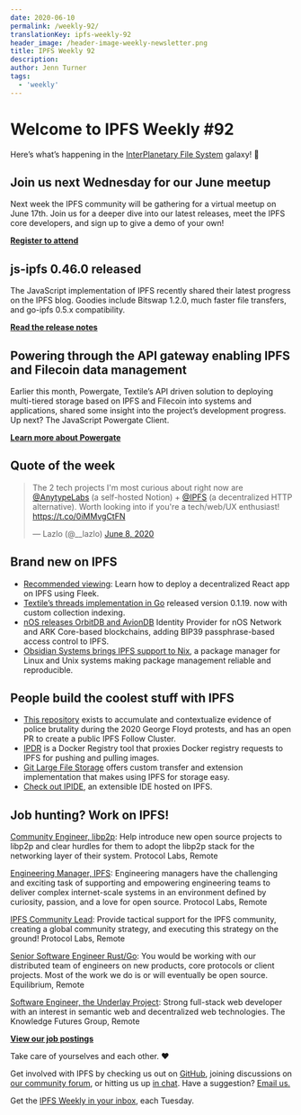 ```yaml
---
date: 2020-06-10
permalink: /weekly-92/
translationKey: ipfs-weekly-92
header_image: /header-image-weekly-newsletter.png
title: IPFS Weekly 92
description:
author: Jenn Turner
tags:
  - 'weekly'
---
```


# Welcome to IPFS Weekly #92

Here’s what’s happening in the [InterPlanetary File System](https://ipfs.io/) galaxy! 🚀

## Join us next Wednesday for our June meetup

Next week the IPFS community will be gathering for a virtual meetup on June 17th. Join us for a deeper dive into our latest releases, meet the IPFS core developers, and sign up to give a demo of your own!

[**Register to attend**](https://www.meetup.com/San-Francisco-IPFS/events/271042788/)

## js-ipfs 0.46.0 released

The JavaScript implementation of IPFS recently shared their latest progress on the IPFS blog. Goodies include Bitswap 1.2.0, much faster file transfers, and go-ipfs 0.5.x compatibility.

[**Read the release notes**](https://blog.ipfs.eth.link/2020-06-08-js-ipfs-0-46/)

## Powering through the API gateway enabling IPFS and Filecoin data management

Earlier this month, Powergate, Textile’s API driven solution to deploying multi-tiered storage based on IPFS and Filecoin into systems and applications, shared some insight into the project’s development progress. Up next? The JavaScript Powergate Client.

[**Learn more about Powergate**](https://blog.textile.io/filecoin-tools-progress-update-june-2/)

## Quote of the week

<blockquote class="twitter-tweet"><p lang="en" dir="ltr">The 2 tech projects I&#39;m most curious about right now are <a href="https://twitter.com/AnytypeLabs?ref_src=twsrc%5Etfw">@AnytypeLabs</a> (a self-hosted Notion) + <a href="https://twitter.com/IPFS?ref_src=twsrc%5Etfw">@IPFS</a> (a decentralized HTTP alternative). Worth looking into if you&#39;re a tech/web/UX enthusiast! <a href="https://t.co/0iMMvgCtFN">https://t.co/0iMMvgCtFN</a></p>&mdash; Lazlo (@__lazlo) <a href="https://twitter.com/__lazlo/status/1270018093952176130?ref_src=twsrc%5Etfw">June 8, 2020</a></blockquote>

## Brand new on IPFS

- [Recommended viewing](https://www.youtube.com/watch?time_continue=3&v=7JW5Mms6DR4&feature=emb_logo): Learn how to deploy a decentralized React app on IPFS using Fleek.
- [Textile’s threads implementation in Go](https://github.com/textileio/go-threads/releases) released version 0.1.19. now with custom collection indexing.
- [nOS releases OrbitDB and AvionDB](https://github.com/nos/orbitdb-nos-identity-provider/) Identity Provider for nOS Network and ARK Core-based blockchains, adding BIP39 passphrase-based access control to IPFS.
- [Obsidian Systems brings IPFS support to Nix](https://discourse.nixos.org/t/obsidian-systems-is-excited-to-bring-ipfs-support-to-nix/7375), a package manager for Linux and Unix systems making package management reliable and reproducible.

## People build the coolest stuff with IPFS

- [This repository](https://github.com/2020PB/police-brutality) exists to accumulate and contextualize evidence of police brutality during the 2020 George Floyd protests, and has an open PR to create a public IPFS Follow Cluster.
- [IPDR](https://github.com/miguelmota/ipdr) is a Docker Registry tool that proxies Docker registry requests to IPFS for pushing and pulling images.
- [Git Large File Storage](https://git-lfs.github.com/) offers custom transfer and extension implementation that makes using IPFS for storage easy.
- [Check out IPIDE](https://ipfs.io/ipfs/QmV3SzLWyTHdMStxeRyvLnLteujLNwNVM5821QsxZVerZL), an extensible IDE hosted on IPFS.

## Job hunting? Work on IPFS!

[Community Engineer, libp2p](https://jobs.lever.co/protocol/0afd449f-b292-42b4-abfd-af26415b796b): Help introduce new open source projects to libp2p and clear hurdles for them to adopt the libp2p stack for the networking layer of their system. Protocol Labs, Remote

[Engineering Manager, IPFS](https://jobs.lever.co/protocol/3f0787e8-58b3-4122-a1ea-424561d2658f): Engineering managers have the challenging and exciting task of supporting and empowering engineering teams to deliver complex internet-scale systems in an environment defined by curiosity, passion, and a love for open source. Protocol Labs, Remote

[IPFS Community Lead](https://jobs.lever.co/protocol/71c4a9b9-af90-4ce9-9dba-8b72507997bf): Provide tactical support for the IPFS community, creating a global community strategy, and executing this strategy on the ground! Protocol Labs, Remote

[Senior Software Engineer Rust/Go](https://www.notion.so/Hiring-Senior-Software-Engineer-Rust-Go-e6c94ccc261f426c80a483c7fc642412): You would be working with our distributed team of engineers on new products, core protocols or client projects. Most of the work we do is or will eventually be open source. Equilibrium, Remote

[Software Engineer, the Underlay Project](https://notes.knowledgefutures.org/pub/si1okbw9): Strong full-stack web developer with an interest in semantic web and decentralized web technologies. The Knowledge Futures Group, Remote

[**View our job postings**](https://jobs.lever.co/protocol)

Take care of yourselves and each other. ❤️

Get involved with IPFS by checking us out on [GitHub](https://github.com/ipfs), joining discussions on [our community forum](https://discuss.ipfs.io/), or hitting us up [in chat](https://riot.im/app/#/room/#ipfs:matrix.org). Have a suggestion? [Email us.](mailto:newsletter@ipfs.io)

Get the [IPFS Weekly in your inbox](https://ipfs.us4.list-manage.com/subscribe?u=25473244c7d18b897f5a1ff6b&id=cad54b2230), each Tuesday.
